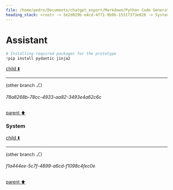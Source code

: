 ```yaml
---
file: /home/pedro/Documents/chatgpt_export/Markdown/Python Code Generation Library.md
heading_stack: <root> -> 5e2d029b-e4cd-4f71-9b9b-15317373e828 -> System -> 50a6fed2-65a3-4235-91ed-2c00215cec97 -> System -> aaa2063b-23c7-42d9-b287-311538c31118 -> User -> 710651c1-43f4-4b45-b5e6-22695d6862e9 -> Assistant -> Data Model Design -> Code Generation -> Composability -> Async Support -> Error Handling -> aaa28848-1b1d-44cc-8317-8dcb3aed632f -> User -> 80836b80-1e80-4524-ab4b-a65a2c04279a -> Assistant -> aaa2aea4-4a13-4875-8299-9d8064eb6bf9 -> User -> e1f26923-cf49-4b0b-8e5d-e914e804d767 -> Assistant -> 74c2a5f9-e953-4d50-a746-09c6b8848142 -> System -> b75949d9-7a8b-4d28-a60c-2f8ac25573c6 -> Assistant
---
```

# Assistant

```python
# Installing required packages for the prototype
!pip install pydantic jinja2
```

[child ⬇️](#78a8268b-78cc-4933-aa82-3493e4a62c6c)

---

(other branch ⎇)
###### 78a8268b-78cc-4933-aa82-3493e4a62c6c
[parent ⬆️](#b75949d9-7a8b-4d28-a60c-2f8ac25573c6)
### System

[child ⬇️](#f1a444ee-5c7f-4899-a6cd-f1098c4fec0e)

---

(other branch ⎇)
###### f1a444ee-5c7f-4899-a6cd-f1098c4fec0e
[parent ⬆️](#78a8268b-78cc-4933-aa82-3493e4a62c6c)
